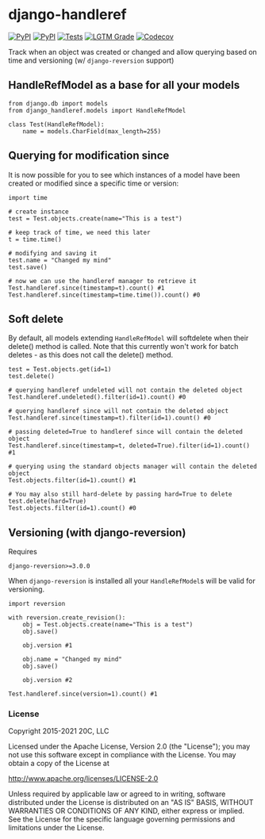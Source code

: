 # django-handleref

[![PyPI](https://img.shields.io/pypi/v/django-handleref.svg?maxAge=3600)](https://pypi.python.org/pypi/django-handleref)
[![PyPI](https://img.shields.io/pypi/pyversions/django-handleref.svg?maxAge=600)](https://pypi.python.org/pypi/django-handleref)
[![Tests](https://github.com/20c/django-handleref/workflows/tests/badge.svg)](https://github.com/20c/django-handleref)
[![LGTM Grade](https://img.shields.io/lgtm/grade/python/github/20c/django-handleref)](https://lgtm.com/projects/g/20c/django-handleref/alerts/)
[![Codecov](https://img.shields.io/codecov/c/github/20c/django-handleref/master.svg?maxAge=3600)](https://codecov.io/github/20c/django-handleref)

Track when an object was created or changed and allow querying based on time and versioning (w/ `django-reversion` support)

## HandleRefModel as a base for all your models

    from django.db import models
    from django_handleref.models import HandleRefModel

    class Test(HandleRefModel):
        name = models.CharField(max_length=255)

## Querying for modification since

It is now possible for you to see which instances of a model have been created or modified
since a specific time or version:

    import time

    # create instance
    test = Test.objects.create(name="This is a test")

    # keep track of time, we need this later
    t = time.time()

    # modifying and saving it
    test.name = "Changed my mind"
    test.save()

    # now we can use the handleref manager to retrieve it
    Test.handleref.since(timestamp=t).count() #1
    Test.handleref.since(timestamp=time.time()).count() #0


## Soft delete

By default, all models extending `HandleRefModel` will softdelete when their delete() method is called.
Note that this currently won't work for batch deletes - as this does not call the delete() method.

    test = Test.objects.get(id=1)
    test.delete()

    # querying handleref undeleted will not contain the deleted object
    Test.handleref.undeleted().filter(id=1).count() #0

    # querying handleref since will not contain the deleted object
    Test.handleref.since(timestamp=t).filter(id=1).count() #0

    # passing deleted=True to handleref since will contain the deleted object
    Test.handleref.since(timestamp=t, deleted=True).filter(id=1).count() #1

    # querying using the standard objects manager will contain the deleted object
    Test.objects.filter(id=1).count() #1

    # You may also still hard-delete by passing hard=True to delete
    test.delete(hard=True)
    Test.objects.filter(id=1).count() #0

## Versioning (with django-reversion)

Requires

    django-reversion>=3.0.0

When `django-reversion` is installed all your `HandleRefModel`s will be valid for versioning.

    import reversion

    with reversion.create_revision():
        obj = Test.objects.create(name="This is a test")
        obj.save()

        obj.version #1

        obj.name = "Changed my mind"
        obj.save()

        obj.version #2

    Test.handleref.since(version=1).count() #1


### License

Copyright 2015-2021 20C, LLC

Licensed under the Apache License, Version 2.0 (the "License");
you may not use this software except in compliance with the License.
You may obtain a copy of the License at

   http://www.apache.org/licenses/LICENSE-2.0

Unless required by applicable law or agreed to in writing, software
distributed under the License is distributed on an "AS IS" BASIS,
WITHOUT WARRANTIES OR CONDITIONS OF ANY KIND, either express or implied.
See the License for the specific language governing permissions and
limitations under the License.
